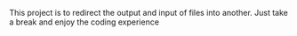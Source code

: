 This project is to redirect the output and input of files into another.
Just take a break and enjoy the coding experience

